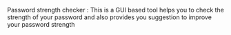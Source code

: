 Password strength checker :
This is a GUI based tool 
helps you to check the strength of your password 
and also provides you suggestion to improve your password strength 
